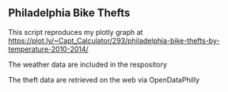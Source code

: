 ## Philadelphia Bike Thefts

This script reproduces my plotly graph at https://plot.ly/~Capt_Calculator/293/philadelphia-bike-thefts-by-temperature-2010-2014/

The weather data are included in the respository

The theft data are retrieved on the web via OpenDataPhilly